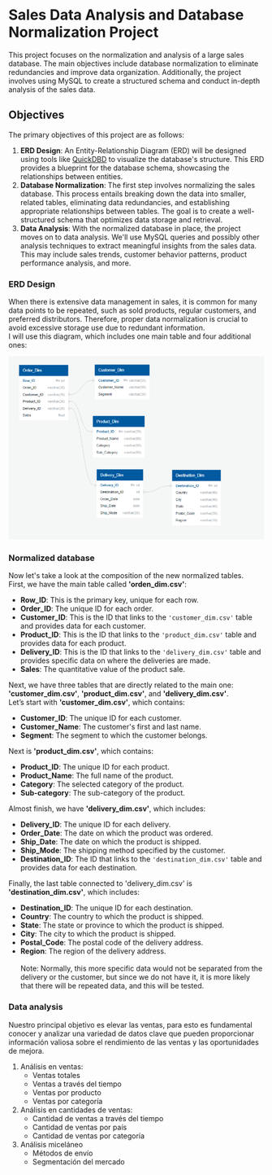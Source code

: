 # Sales Data Analysis and Database Normalization Project

This project focuses on the normalization and analysis of a large sales database. The main objectives include database normalization to eliminate redundancies and improve data organization. Additionally, the project involves using MySQL to create a structured schema and conduct in-depth analysis of the sales data.


## Objectives

The primary objectives of this project are as follows:

1. **ERD Design**: An Entity-Relationship Diagram (ERD) will be designed using tools like [QuickDBD](https://app.quickdatabasediagrams.com/#/) to visualize the database's structure. This ERD provides a blueprint for the database schema, showcasing the relationships between entities.
2. **Database Normalization**: The first step involves normalizing the sales database. This process entails breaking down the data into smaller, related tables, eliminating data redundancies, and establishing appropriate relationships between tables. The goal is to create a well-structured schema that optimizes data storage and retrieval.
3. **Data Analysis**: With the normalized database in place, the project moves on to data analysis. We'll use MySQL queries and possibly other analysis techniques to extract meaningful insights from the sales data. This may include sales trends, customer behavior patterns, product performance analysis, and more.

### ERD Design
When there is extensive data management in sales, it is common for many data points to be repeated, such as sold products, regular customers, and preferred distributors. Therefore, proper data normalization is crucial to avoid excessive storage use due to redundant information. <br>
I will use this diagram, which includes one main table and four additional ones:

![ERD-Design](img/SQL-QDBD.png)

### Normalized database
Now let's take a look at the composition of the new normalized tables.<br>
First, we have the main table called **'orden_dim.csv'**:
- **Row_ID**: This is the primary key, unique for each row.
- **Order_ID**: The unique ID for each order.
- **Customer_ID**: This is the ID that links to the ```'customer_dim.csv'``` table and provides data for each customer.
- **Product_ID**: This is the ID that links to the ```'product_dim.csv'``` table and provides data for each product.
- **Delivery_ID**: This is the ID that links to the ```'delivery_dim.csv'``` table and provides specific data on where the deliveries are made.
- **Sales**: The quantitative value of the product sale.

Next, we have three tables that are directly related to the main one: **'customer_dim.csv'**, **'product_dim.csv'**, and **'delivery_dim.csv'**.<br>
Let’s start with **'customer_dim.csv'**, which contains:
- **Customer_ID**: The unique ID for each customer.
- **Customer_Name**: The customer's first and last name.
- **Segment**: The segment to which the customer belongs.

Next is **'product_dim.csv'**, which contains:
- **Product_ID**: The unique ID for each product.
- **Product_Name**: The full name of the product.
- **Category**: The selected category of the product.
- **Sub-category**: The sub-category of the product.

Almost finish, we have **'delivery_dim.csv'**, which includes:
- **Delivery_ID**: The unique ID for each delivery.
- **Order_Date**: The date on which the product was ordered.
- **Ship_Date**: The date on which the product is shipped.
- **Ship_Mode**: The shipping method specified by the customer.
- **Destination_ID**: The ID that links to the ```'destination_dim.csv'``` table and provides data for each destination.

Finally, the last table connected to 'delivery_dim.csv' is **'destination_dim.csv'**, which includes:
- **Destination_ID**: The unique ID for each destination.
- **Country**: The country to which the product is shipped.
- **State**: The state or province to which the product is shipped.
- **City**: The city to which the product is shipped.
- **Postal_Code**: The postal code of the delivery address.
- **Region**: The region of the delivery address.
<br><br>
Note: Normally, this more specific data would not be separated from the delivery or the customer, but since we do not have it, it is more likely that there will be repeated data, and this will be tested.

### Data analysis
Nuestro principal objetivo es elevar las ventas, para esto es fundamental conocer y analizar una variedad de datos clave que pueden proporcionar información valiosa sobre el rendimiento de las ventas y las oportunidades de mejora.<br>
1. Análisis en ventas:
    - Ventas totales
    - Ventas a través del tiempo
    - Ventas por producto
    - Ventas por categoría
2. Análisis en cantidades de ventas:
    - Cantidad de ventas a través del tiempo
    - Cantidad de ventas por país
    - Cantidad de ventas por categoría
3. Análisis miceláneo
    - Métodos de envío
    - Segmentación del mercado